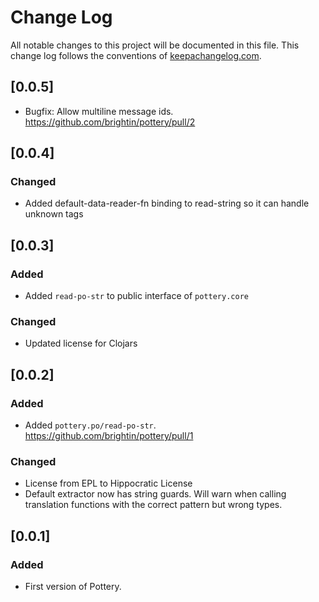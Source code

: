 # Change Log

All notable changes to this project will be documented in this file. This change log follows the conventions of [keepachangelog.com](http://keepachangelog.com/).

## [0.0.5]

- Bugfix: Allow multiline message ids. https://github.com/brightin/pottery/pull/2

## [0.0.4]

### Changed

- Added default-data-reader-fn binding to read-string so it can handle unknown tags

## [0.0.3]

### Added

- Added `read-po-str` to public interface of `pottery.core`

### Changed

- Updated license for Clojars

## [0.0.2]

### Added

- Added `pottery.po/read-po-str`. https://github.com/brightin/pottery/pull/1

### Changed

- License from EPL to Hippocratic License
- Default extractor now has string guards. Will warn when calling translation functions with the correct pattern but wrong types.

## [0.0.1]

### Added

- First version of Pottery.
